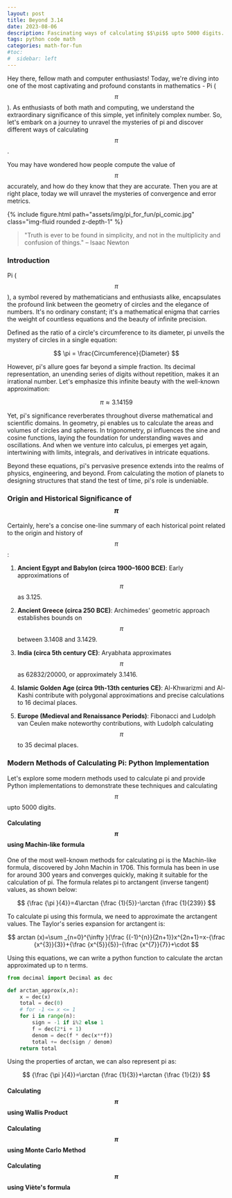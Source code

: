 ```yaml
---
layout: post
title: Beyond 3.14
date: 2023-08-06
description: Fascinating ways of calculating $$\pi$$ upto 5000 digits. 
tags: python code math
categories: math-for-fun
#toc:
#  sidebar: left
---
```


Hey there, fellow math and computer enthusiasts! Today, we're diving into one of the most captivating and profound constants in mathematics - Pi ($$\pi$$). As enthusiasts of both math and computing, we understand the extraordinary significance of this simple, yet infinitely complex number. So, let's embark on a journey to unravel the mysteries of pi and discover different ways of calculating $$\pi$$.

You may have wondered how people compute the value of $$\pi$$ accurately, and how do they know that they are accurate. Then you are at right place, today we will unravel the mysteries of convergence and error metrics.

{% include figure.html path="assets/img/pi_for_fun/pi_comic.jpg" class="img-fluid rounded z-depth-1" %}
<blockquote>
"Truth is ever to be found in simplicity, and not in the multiplicity and confusion of things." – Isaac Newton
</blockquote>

### Introduction
Pi ($$\pi$$), a symbol revered by mathematicians and enthusiasts alike, encapsulates the profound link between the geometry of circles and the elegance of numbers. It's no ordinary constant; it's a mathematical enigma that carries the weight of countless equations and the beauty of infinite precision.

Defined as the ratio of a circle's circumference to its diameter, pi unveils the mystery of circles in a single equation:

$$
\pi = \frac{Circumference}{Diameter} 
$$

However, pi's allure goes far beyond a simple fraction. Its decimal representation, an unending series of digits without repetition, makes it an irrational number. Let's emphasize this infinite beauty with the well-known approximation:

$$
\pi \approx 3.14159 
$$

Yet, pi's significance reverberates throughout diverse mathematical and scientific domains. In geometry, pi enables us to calculate the areas and volumes of circles and spheres. In trigonometry, pi influences the sine and cosine functions, laying the foundation for understanding waves and oscillations. And when we venture into calculus, pi emerges yet again, intertwining with limits, integrals, and derivatives in intricate equations.

Beyond these equations, pi's pervasive presence extends into the realms of physics, engineering, and beyond. From calculating the motion of planets to designing structures that stand the test of time, pi's role is undeniable.

### Origin and Historical Significance of $$\pi$$
Certainly, here's a concise one-line summary of each historical point related to the origin and history of $$\pi$$:

1. **Ancient Egypt and Babylon (circa 1900–1600 BCE)**: Early approximations of $$\pi$$ as 3.125.

2. **Ancient Greece (circa 250 BCE)**: Archimedes' geometric approach establishes bounds on $$\pi$$ between 3.1408 and 3.1429.

3. **India (circa 5th century CE)**: Aryabhata approximates $$\pi$$ as 62832/20000, or approximately 3.1416.

4. **Islamic Golden Age (circa 9th-13th centuries CE)**: Al-Khwarizmi and Al-Kashi contribute with polygonal approximations and precise calculations to 16 decimal places.

5. **Europe (Medieval and Renaissance Periods)**: Fibonacci and Ludolph van Ceulen make noteworthy contributions, with Ludolph calculating $$\pi$$ to 35 decimal places.

### Modern Methods of Calculating Pi: Python Implementation
Let's explore some modern methods used to calculate pi and provide Python implementations to demonstrate these techniques and calculating $$\pi$$ upto 5000 digits.

#### Calculating $$\pi$$ using Machin-like formula
One of the most well-known methods for calculating pi is the Machin-like formula, discovered by John Machin in 1706. This formula has been in use for around 300 years and converges quickly, making it suitable for the calculation of pi. The formula relates pi to arctangent (inverse tangent) values, as shown below:

$$
{\frac  {\pi }{4}}=4\arctan {\frac  {1}{5}}-\arctan {\frac  {1}{239}} 
$$

To calculate pi using this formula, we need to approximate the arctangent values. The Taylor's series expansion for arctangent is:

$$
arctan (x)=\sum _{n=0}^{\infty }{\frac {(-1)^{n}}{2n+1}}x^{2n+1}=x-{\frac {x^{3}}{3}}+{\frac {x^{5}}{5}}-{\frac {x^{7}}{7}}+\cdot
$$

Using this equations, we can write a python function to calculate the arctan approximated up to n terms. 

```py
from decimal import Decimal as dec

def arctan_approx(x,n):
    x = dec(x)
    total = dec(0)
    # for -1 <= x <= 1
    for i in range(n):
        sign = -1 if i%2 else 1
        f = dec(2*i + 1)
        denom = dec(f * dec(x**f))
        total += dec(sign / denom)
    return total
```

Using the properties of arctan, we can also represent pi as:

$$
{\frac  {\pi }{4}}=\arctan {\frac  {1}{3}}+\arctan {\frac  {1}{2}} 
$$



#### Calculating $$\pi$$ using Wallis Product

#### Calculating $$\pi$$ using Monte Carlo Method

#### Calculating $$\pi$$ using Viète's formula
